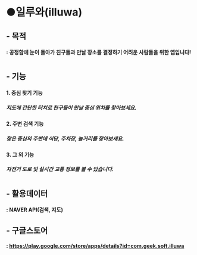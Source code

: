 # ●일루와(illuwa)

## - 목적

#### : 공정함에 눈이 돌아가 친구들과 만날 장소를 결정하기 어려운 사람들을 위한 앱입니다!

#

## - 기능
#### 1. 중심 찾기 기능
#####   지도에 간단한 터치로 친구들이 만날 중심 위치를 찾아보세요.
### 
#### 2. 주변 검색 기능
#####   찾은 중심의 주변에 식당, 주차장, 놀거리를 찾아보세요.
### 
#### 3. 그 외 기능
#####   자전거 도로 및 실시간 교통 정보를 볼 수 있습니다.
#

## - 활용데이터
#### : NAVER API(검색, 지도)


## - 구글스토어
#### : https://play.google.com/store/apps/details?id=com.geek.soft.illuwa



